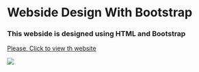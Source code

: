 # Webside Design With Bootstrap

### This webside is designed using **HTML** and **Bootstrap**

<a href="https://candid-belekoy-2fb473.netlify.app/">Please, Click to view th website</a>

![](screen.gif)
